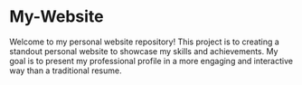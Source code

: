 # My-Website
Welcome to my personal website repository! This project is to creating a standout personal website to showcase my skills and achievements. My goal is to present my professional profile in a more engaging and interactive way than a traditional resume.
